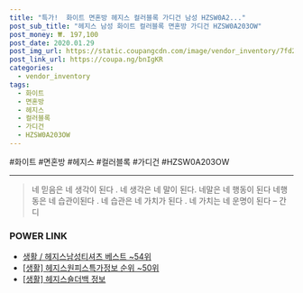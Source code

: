 ```yaml
--- 
title: "특가!  화이트 면혼방 헤지스 컬러블록 가디건 남성 HZSW0A2..." 
post_sub_title: "헤지스 남성 화이트 컬러블록 면혼방 가디건 HZSW0A203OW" 
post_money: ₩. 197,100 
post_date: 2020.01.29 
post_img_url: https://static.coupangcdn.com/image/vendor_inventory/7fd2/18ea4515a0a38dae5745b54f41551d743f3206b2926b115f958a2cc8d11a.jpg 
post_link_url: https://coupa.ng/bnIgKR 
categories: 
  - vendor_inventory 
tags: 
  - 화이트 
  - 면혼방 
  - 헤지스 
  - 컬러블록 
  - 가디건 
  - HZSW0A203OW 
--- 
```

  #화이트 #면혼방 #헤지스 #컬러블록 #가디건 #HZSW0A203OW 
<hr> 

> 네 믿음은 네 생각이 된다 . 네 생각은  네 말이 된다. 네말은 네 행동이 된다 네행동은 네 습관이된다 . 네 습관은 네 가치가 된다 . 네 가치는 네 운명이 된다 – 간디 


### POWER LINK

* <a href="https://blog.naver.com/santokki14/221785746558" target="_blank">생활 / 헤지스남성티셔츠 베스트 ~54위</a>
* <a href="https://blog.naver.com/fasyy4321/221772756289" target="_blank"> [생활] 헤지스원피스특가정보 순위 ~50위</a>
* <a href="https://blog.naver.com/fasyy4321/221763664027" target="_blank"> [생활] 헤지스숄더백 정보 </a>
